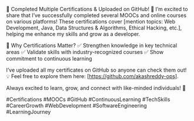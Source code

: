 📜 Completed Multiple Certifications & Uploaded on GitHub! 🚀
I’m excited to share that I’ve successfully completed several MOOCs and online courses on various platforms! These certifications cover [mention topics: Web Development, Java, Data Structures & Algorithms, Ethical Hacking, etc.], helping me enhance my skills and grow as a developer.

📌 Why Certifications Matter?
✅ Strengthen knowledge in key technical areas
✅ Validate skills with industry-recognized courses
✅ Show commitment to continuous learning

I’ve uploaded all my certificates on GitHub so anyone can check them out! 💡 Feel free to explore them here: [https://github.com/akashreddy-ops].

Always excited to learn, grow, and connect with like-minded individuals! 🚀

#Certifications #MOOCs #GitHub #ContinuousLearning #TechSkills #CareerGrowth #WebDevelopment #SoftwareEngineering #LearningJourney
